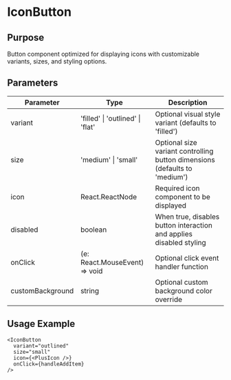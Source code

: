 # IconButton

## Purpose
Button component optimized for displaying icons with customizable variants, sizes, and styling options.

## Parameters

| Parameter | Type | Description |
|-----------|------|-------------|
| variant | 'filled' \| 'outlined' \| 'flat' | Optional visual style variant (defaults to 'filled') |
| size | 'medium' \| 'small' | Optional size variant controlling button dimensions (defaults to 'medium') |
| icon | React.ReactNode | Required icon component to be displayed |
| disabled | boolean | When true, disables button interaction and applies disabled styling |
| onClick | (e: React.MouseEvent<HTMLButtonElement>) => void | Optional click event handler function |
| customBackground | string | Optional custom background color override |

## Usage Example
```tsx
<IconButton 
  variant="outlined"
  size="small"
  icon={<PlusIcon />}
  onClick={handleAddItem}
/>
```